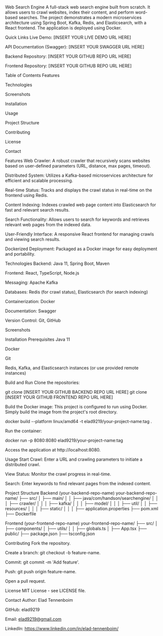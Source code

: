 Web Search Engine
A full-stack web search engine built from scratch. It allows users to crawl websites, index their content, and perform word-based searches. The project demonstrates a modern microservices architecture using Spring Boot, Kafka, Redis, and Elasticsearch, with a React frontend. The application is deployed using Docker.

Quick Links
Live Demo: [INSERT YOUR LIVE DEMO URL HERE]

API Documentation (Swagger): [INSERT YOUR SWAGGER URL HERE]

Backend Repository: [INSERT YOUR GITHUB REPO URL HERE]

Frontend Repository: [INSERT YOUR GITHUB REPO URL HERE]

Table of Contents
Features

Technologies

Screenshots

Installation

Usage

Project Structure

Contributing

License

Contact

Features
Web Crawler: A robust crawler that recursively scans websites based on user-defined parameters (URL, distance, max pages, timeout).

Distributed System: Utilizes a Kafka-based microservices architecture for efficient and scalable processing.

Real-time Status: Tracks and displays the crawl status in real-time on the frontend using Redis.

Content Indexing: Indexes crawled web page content into Elasticsearch for fast and relevant search results.

Search Functionality: Allows users to search for keywords and retrieves relevant web pages from the indexed data.

User-Friendly Interface: A responsive React frontend for managing crawls and viewing search results.

Dockerized Deployment: Packaged as a Docker image for easy deployment and portability.

Technologies
Backend: Java 11, Spring Boot, Maven

Frontend: React, TypeScript, Node.js

Messaging: Apache Kafka

Databases: Redis (for crawl status), Elasticsearch (for search indexing)

Containerization: Docker

Documentation: Swagger

Version Control: Git, GitHub

Screenshots
<!-- Add your screenshots here. Example:

Search Page
Results Page
-->

Installation
Prerequisites
Java 11

Docker

Git

Redis, Kafka, and Elasticsearch instances (or use provided remote instances)

Build and Run
Clone the repositories:

git clone [INSERT YOUR GITHUB BACKEND REPO URL HERE]
git clone [INSERT YOUR GITHUB FRONTEND REPO URL HERE]

Build the Docker image:
This project is configured to run using Docker. Simply build the image from the project's root directory.

docker build --platform linux/amd64 -t elad9219/your-project-name:tag .

Run the container:

docker run -p 8080:8080 elad9219/your-project-name:tag

Access the application at http://localhost:8080.

Usage
Start Crawl: Enter a URL and crawling parameters to initiate a distributed crawl.

View Status: Monitor the crawl progress in real-time.

Search: Enter keywords to find relevant pages from the indexed content.

Project Structure
Backend (your-backend-repo-name)
your-backend-repo-name/
├── src/
│   ├── main/
│   │   ├── java/com/handson/searchengine/
│   │   │   ├── crawler/
│   │   │   ├── kafka/
│   │   │   ├── model/
│   │   │   ├── util/
│   │   ├── resources/
│   │   │   ├── static/
│   │   │   ├── application.properties
├── pom.xml
├── Dockerfile

Frontend (your-frontend-repo-name)
your-frontend-repo-name/
├── src/
│   ├── components/
│   ├── utils/
│   │   ├── globals.ts
│   ├── App.tsx
├── public/
├── package.json
├── tsconfig.json

Contributing
Fork the repository.

Create a branch: git checkout -b feature-name.

Commit: git commit -m 'Add feature'.

Push: git push origin feature-name.

Open a pull request.

License
MIT License - see LICENSE file.

Contact
Author: Elad Tennenboim

GitHub: elad9219

Email: elad9219@gmail.com

LinkedIn: https://www.linkedin.com/in/elad-tennenboim/
